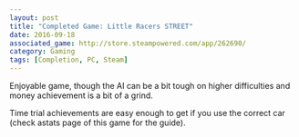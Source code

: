 ```yaml
---
layout: post
title: "Completed Game: Little Racers STREET"
date: 2016-09-18
associated_game: http://store.steampowered.com/app/262690/
category: Gaming
tags: [Completion, PC, Steam]
---
```


Enjoyable game, though the AI can be a bit tough on higher difficulties and money achievement is a bit of a grind.

Time trial achievements are easy enough to get if you use the correct car (check astats page of this game for the guide).